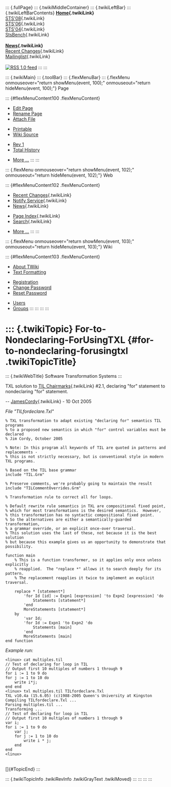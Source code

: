 ::: {.fullPage}
::: {.twikiMiddleContainer}
::: {.twikiLeftBar}
::: {.twikiLeftBarContents}
**[Home](WebHome){.twikiLink}**\
[STS\'08](STS08){.twikiLink}\
[STS\'06](http://www.program-transformation.org/Sts/STS06){.twikiLink}\
[STS\'04](STS04){.twikiLink}\
[StsBench](StsBench){.twikiLink}\
\
**[News](WebNews){.twikiLink}**\
[Recent Changes](WebChanges){.twikiLink}\
[Mailinglist](MailingList){.twikiLink}\
\
[![](../pub/rss.gif "RSS 1.0 feed")](WebRss@skin=rss)
:::
:::

::: {.twikiMain}
::: {.toolBar}
::: {.flexMenuBar}
::: {.flexMenu onmouseover="return showMenu(event, 100);" onmouseout="return hideMenu(event, 100);"}
Page

::: {#flexMenuContent100 .flexMenuContent}
-   [Edit
    Page](http://www.program-transformation.org/edit/Sts/For-to-Nondeclaring-ForUsingTXL?t=1536827760)
-   [Rename
    Page](http://www.program-transformation.org/rename/Sts/For-to-Nondeclaring-ForUsingTXL)
-   [Attach
    File](http://www.program-transformation.org/attach/Sts/For-to-Nondeclaring-ForUsingTXL)

<!-- -->

-   [Printable](http://www.program-transformation.org/view/Sts/For-to-Nondeclaring-ForUsingTXL?skin=print.pattern)
-   [Wiki
    Source](http://www.program-transformation.org/view/Sts/For-to-Nondeclaring-ForUsingTXL?skin=text&raw=on&contenttype=text/plain)

<!-- -->

-   [Rev
    1](http://www.program-transformation.org/view/Sts/For-to-Nondeclaring-ForUsingTXL?rev=1.1)
-   [Total
    History](http://www.program-transformation.org/rdiff/Sts/For-to-Nondeclaring-ForUsingTXL)

<!-- -->

-   [More
    \...](http://www.program-transformation.org/oops/Sts/For-to-Nondeclaring-ForUsingTXL?template=oopsmore&param1=1.1&param2=1.1)
:::
:::

::: {.flexMenu onmouseover="return showMenu(event, 102);" onmouseout="return hideMenu(event, 102);"}
Web

::: {#flexMenuContent102 .flexMenuContent}
-   [Recent Changes](WebChanges){.twikiLink}
-   [Notify Service](WebNotify){.twikiLink}
-   [News](WebNews){.twikiLink}

<!-- -->

-   [Page Index](WebIndex){.twikiLink}
-   [Search](WebSearch){.twikiLink}

<!-- -->

-   [More
    \...](http://www.program-transformation.org/oops/Sts/For-to-Nondeclaring-ForUsingTXL?template=oopsmore&param1=1.1&param2=1.1)
:::
:::

::: {.flexMenu onmouseover="return showMenu(event, 103);" onmouseout="return hideMenu(event, 103);"}
Wiki

::: {#flexMenuContent103 .flexMenuContent}
-   [About
    TWiki](http://www.program-transformation.org/view/TWiki/WebHome)
-   [Text
    Formatting](http://www.program-transformation.org/view/TWiki/TextFormattingRules)

<!-- -->

-   [Registration](http://www.program-transformation.org/view/TWiki/TWikiRegistration)
-   [Change
    Password](http://www.program-transformation.org/view/TWiki/ChangePassword)
-   [Reset
    Password](http://www.program-transformation.org/view/TWiki/ResetPassword)

<!-- -->

-   [Users](http://www.program-transformation.org/view/Main/TWikiUsers)
-   [Groups](http://www.program-transformation.org/view/Main/TWikiGroups)
:::
:::
:::
:::

::: {.twikiTopic}
For-to-Nondeclaring-ForUsingTXL {#for-to-nondeclaring-forusingtxl .twikiTopicTitle}
===============================

::: {.twikiWebTitle}
Software Transformation Systems
:::

TXL solution to [TIL Chairmarks](TILChairmarks){.twikiLink} \#2.1,
declaring \"for\" statement to nondeclaring \"for\" statement.

\-- [JamesCordy](../Main/JamesCordy){.twikiLink} - 10 Oct 2005

*File \"TILfordeclare.Txl\"*

    % TXL transformation to adapt existing "declaring for" semantics TIL programs
    % to a proposed new semantics in which "for" control variables must be declared
    % Jim Cordy, October 2005

    % Note: In this program all keywords of TIL are quoted in patterns and replacements -
    % this is not strictly necessary, but is conventional style in modern TXL programs.

    % Based on the TIL base grammar
    include "TIL.Grm"

    % Preserve comments, we're probably going to maintain the result
    include "TILCommentOverrides.Grm"

    % Transformation rule to correct all for loops.

    % Default rewrite rule semantics in TXL are compositional fixed point,
    % which for most transformations is the desired semantics.  However,
    % this transformation has no syntactic compositional fixed point.
    % So the alternatives are either a semantically-guarded transformation,
    % a grammar override, or an explicit once-over traversal.
    % This solution uses the last of these, not because it is the best solution
    % but because this example gives us an opportunity to demonstrate that possibility.

    function main
        % This is a function transformer, so it applies only once unless explicitly
        % reapplied.  The "replace *" allows it to search deeply for its pattern.
        % The replacement reapplies it twice to implement an explicit traversal.

        replace * [statement*]
            'for Id [id] := Expn1 [expression] 'to Expn2 [expression] 'do
                Statements [statement*]
            'end
            MoreStatements [statement*]
        by
            'var Id;
            'for Id := Expn1 'to Expn2 'do
                Statements [main]
            'end
            MoreStatements [main]
    end function

*Example run:*

    <linux> cat multiples.til 
    // Test of declaring for loop in TIL
    // Output first 10 multiples of numbers 1 through 9
    for i := 1 to 9 do
    for j := 1 to 10 do
        write i*j;
    end end
    <linux> txl multiples.til TILfordeclare.Txl 
    TXL v10.4a (15.6.05) (c)1988-2005 Queen's University at Kingston
    Compiling TILfordeclare.Txl ... 
    Parsing multiples.til ...
    Transforming ...
    // Test of declaring for loop in TIL
    // Output first 10 multiples of numbers 1 through 9
    var i;
    for i := 1 to 9 do
        var j;
        for j := 1 to 10 do
            write i * j;
        end
    end
    <linux> 

\
[]{#TopicEnd}
:::

::: {.twikiTopicInfo .twikiRevInfo .twikiGrayText .twikiMoved}
:::
:::
:::
:::
